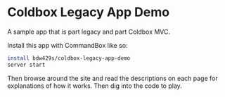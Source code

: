 # Coldbox Legacy App Demo
A sample app that is part legacy and part Coldbox MVC.

Install this app with CommandBox like so:

```bash
install bdw429s/coldbox-legacy-app-demo
server start
```

Then browse around the site and read the descriptions on each page for explanations of how it works.  Then dig into the code to play.
